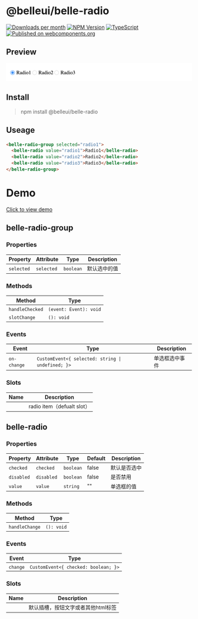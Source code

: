 [](#belleuibelle-radio)

# @belleui/belle-radio

<p>
		<a href="https://npmcharts.com/compare/@belleui/belle-radio?minimal=true"><img alt="Downloads per month" src="https://img.shields.io/npm/dm/@belleui/belle-radio.svg" height="20"/></a>
<a href="https://www.npmjs.com/package/@belleui/belle-radio"><img alt="NPM Version" src="https://img.shields.io/npm/v/@belleui/belle-radio.svg" height="20"/></a>
<a href="https://github.com/belleui/belleui/blob/master/packages/belle-radio"><img alt="TypeScript" src="https://img.shields.io/npm/types/@belleui/belle-radio" height="20"/></a>
<a href="https://www.webcomponents.org/element/@belleui/belle-radio"><img alt="Published on webcomponents.org" src="https://img.shields.io/badge/webcomponents.org-published-blue.svg" height="20"/></a>
	</p>



[](#preview)

## Preview

![screent shot](./image/screenshot.png)


[](#install)

## Install

> npm install @belleui/belle-radio


[](#useage)

## Useage

```html
<belle-radio-group selected="radio1">
  <belle-radio value="radio1">Radio1</belle-radio>
  <belle-radio value="radio2">Radio2</belle-radio>
  <belle-radio value="radio3">Radio3</belle-radio>
</belle-radio-group>
```

[](#demo)

# Demo

[Click to view demo](https://codesandbox.io/s/belle-radio-rhpq0?file=/src/index.js)

[](#belle-radio-group)

## belle-radio-group


[](#properties)

### Properties

| Property   | Attribute  | Type      | Description |
|------------|------------|-----------|-------------|
| `selected` | `selected` | `boolean` | 默认选中的值      |


[](#methods)

### Methods

| Method          | Type                   |
|-----------------|------------------------|
| `handleChecked` | `(event: Event): void` |
| `slotChange`    | `(): void`             |


[](#events)

### Events

| Event       | Type                                             | Description |
|-------------|--------------------------------------------------|-------------|
| `on-change` | `CustomEvent<{ selected: string \| undefined; }>` | 单选框选中事件     |


[](#slots)

### Slots

| Name | Description              |
|------|--------------------------|
|      | radio item（defualt slot） |



[](#belle-radio)

## belle-radio


[](#properties)

### Properties

| Property   | Attribute  | Type      | Default | Description |
|------------|------------|-----------|---------|-------------|
| `checked`  | `checked`  | `boolean` | false   | 默认是否选中      |
| `disabled` | `disabled` | `boolean` | false   | 是否禁用        |
| `value`    | `value`    | `string`  | ""      | 单选框的值       |


[](#methods)

### Methods

| Method         | Type       |
|----------------|------------|
| `handleChange` | `(): void` |


[](#events)

### Events

| Event    | Type                                 |
|----------|--------------------------------------|
| `change` | `CustomEvent<{ checked: boolean; }>` |


[](#slots)

### Slots

| Name | Description         |
|------|---------------------|
|      | 默认插槽，按钮文字或者其他html标签 |

